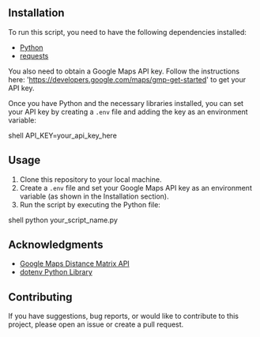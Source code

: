 ## Installation

To run this script, you need to have the following dependencies installed:

- [Python](https://www.python.org/downloads/)
- [requests](https://pypi.org/project/requests/)

You also need to obtain a Google Maps API key. Follow the instructions here:
'https://developers.google.com/maps/gmp-get-started' to get your API key.

Once you have Python and the necessary libraries installed, you can set your API key by creating a `.env` file and adding the key as an environment variable:

shell
API_KEY=your_api_key_here

## Usage

1. Clone this repository to your local machine.
2. Create a `.env` file and set your Google Maps API key as an environment variable (as shown in the Installation section).
3. Run the script by executing the Python file:

shell
python your_script_name.py

## Acknowledgments

- [Google Maps Distance Matrix API](https://developers.google.com/maps/documentation/distance-matrix/start)
- [dotenv Python Library](https://pypi.org/project/python-dotenv/)

## Contributing

If you have suggestions, bug reports, or would like to contribute to this project, please open an issue or create a pull request.

